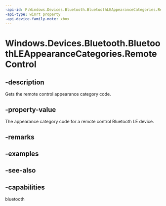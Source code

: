```yaml
---
-api-id: P:Windows.Devices.Bluetooth.BluetoothLEAppearanceCategories.RemoteControl
-api-type: winrt property
-api-device-family-note: xbox
---
```


<!-- Property syntax
public ushort RemoteControl { get; }
-->

# Windows.Devices.Bluetooth.BluetoothLEAppearanceCategories.RemoteControl

## -description
Gets the remote control appearance category code.

## -property-value
The appearance category code for a remote control Bluetooth LE device.

## -remarks

## -examples

## -see-also

## -capabilities
bluetooth
